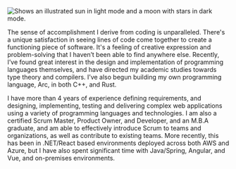 <picture>
    <source media="(prefers-color-scheme: dark)" srcset="header-dark.jpg">
    <source media="(prefers-color-scheme: light)" srcset="header-light.jpg">
    <img alt="Shows an illustrated sun in light mode and a moon with stars in dark mode." src="https://user-images.githubusercontent.com/25423296/163456779-a8556205-d0a5-45e2-ac17-42d089e3c3f8.png">
</picture>

The sense of accomplishment I derive from coding is unparalleled. There's a unique satisfaction in seeing lines of code come together to create a functioning piece of software. It's a feeling of creative expression and problem-solving that I haven’t been able to find anywhere else. Recently, I’ve found great interest in the design and implementation of programming languages themselves, and have directed my academic studies towards type theory and compilers. I’ve also begun building my own programming language, Arc, in both C++, and Rust.

I have more than 4 years of experience defining requirements, and designing, implementing, testing and delivering complex web applications using a variety of programming languages and technologies. I am also a certified Scrum Master, Product Owner, and Developer, and an M.B.A graduate, and am able to effectively introduce Scrum to teams and organizations, as well as contribute to existing teams. More recently, this has been in .NET/React based environments deployed across both AWS and Azure, but I have also spent significant time with Java/Spring, Angular, and Vue, and on-premises environments.
